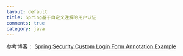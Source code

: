 ```yaml
---
layout: default
title: Spring基于自定义注解的用户认证
comments: true
category: java
---
```



参考博客： [Spring Security Custom Login Form Annotation Example](http://www.mkyong.com/spring-security/spring-security-custom-login-form-annotation-example/)
